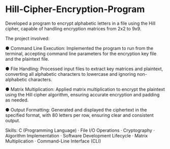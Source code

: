 # Hill-Cipher-Encryption-Program
Developed a program to encrypt alphabetic letters in a file using the Hill cipher, capable of handling encryption matrices from 2x2 to 9x9. 

The project involved:

● Command Line Execution: Implemented the program to run from the terminal, accepting command line parameters for the encryption key file and the plaintext file.

● File Handling: Processed input files to extract key matrices and plaintext, converting all alphabetic characters to lowercase and ignoring non-alphabetic characters.

● Matrix Multiplication: Applied matrix multiplication to encrypt the plaintext using the Hill cipher algorithm, ensuring accurate encryption and padding as needed.

● Output Formatting: Generated and displayed the ciphertext in the specified format, with 80 letters per row, ensuring clear and consistent output.

Skills: C (Programming Language) · File I/O Operations · Cryptography · Algorithm Implementation · Software Development Lifecycle · Matrix Multiplication · Command-Line Interface (CLI)
